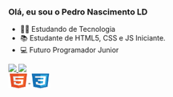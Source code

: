 ### Olá, eu sou o Pedro Nascimento LD


- 👨‍💻 Estudando de Tecnologia 
- 📚 Estudante de HTML5, CSS e JS Iniciante.
- 💻 Futuro Programador Junior

<div>
  <a href="https://github.com/NascimentoLD">
  <img height="180em" src="https://github-readme-stats.vercel.app/api?username=NascimentoLD&show_icons=true&theme=dracula&include_all_commits=true&count_private=true"/>
  <img height="180em" src="https://github-readme-stats.vercel.app/api/top-langs/?username=NascimentoLD&layout=compact&langs_count=16&theme=dracula"/>
</div>
  
  <div>
     <img align="center" alt="LD-HTML" height="30" width="40" src="https://raw.githubusercontent.com/devicons/devicon/master/icons/html5/html5-original.svg">
  <img align="center" alt="LD-CSS" height="30" width="40" src="https://raw.githubusercontent.com/devicons/devicon/master/icons/css3/css3-original.svg">
  </div>
